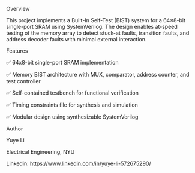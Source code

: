 Overview

This project implements a Built-In Self-Test (BIST) system for a 64×8-bit single-port SRAM using SystemVerilog. The design enables at-speed testing of the memory array to detect stuck-at faults, transition faults, and address decoder faults with minimal external interaction.

Features

✅ 64x8-bit single-port SRAM implementation

✅ Memory BIST architecture with MUX, comparator, address counter, and test controller

✅ Self-contained testbench for functional verification

✅ Timing constraints file for synthesis and simulation

✅ Modular design using synthesizable SystemVerilog

Author

Yuye Li

Electrical Engineering, NYU

Linkedin: https://www.linkedin.com/in/yuye-li-572675290/
